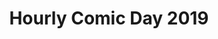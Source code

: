 ---
layout: story
title: Hourly Comic Day 2019
image: /assets/comics/2019-6
imageType: .png
pageNumber: 6
baseurl: /other/hourlies/hourlies2019-
numPages: 6
---